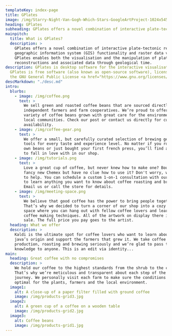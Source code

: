 ```yaml
---
templateKey: index-page
title: GPlates
image: /img/Starry-Night-Van-Gogh-Which-Stars-GoogleArtProject-1024x545.jpg
heading: GPlates
subheading: GPlates offers a novel combination of interactive plate-tectonic reconstructions, geographic information system (GIS) functionality and raster data visualisation.
mainpitch:
  title: What is GPlates?
  description: >
    GPlates offers a novel combination of interactive plate-tectonic reconstructions, 
    geographic information system (GIS) functionality and raster data visualisation. 
    GPlates enables both the visualisation and the manipulation of plate-tectonic 
    reconstructions and associated data through geological time.  
description: GPlates is desktop software for the interactive visualisation of plate-tectonics.
  GPlates is free software (also known as open-source software), licensed for distribution under 
  the GNU General Public License <a href="https://www.gnu.org/licenses/old-licenses/lgpl-2.0.html" target="_blank">GPL</a>, version 2.
descMarkdown: "./desc.md"
intro:
  blurbs:
    - image: /img/coffee.png
      text: >
        We sell green and roasted coffee beans that are sourced directly from
        independent farmers and farm cooperatives. We’re proud to offer a
        variety of coffee beans grown with great care for the environment and
        local communities. Check our post or contact us directly for current
        availability.
    - image: /img/coffee-gear.png
      text: >
        We offer a small, but carefully curated selection of brewing gear and
        tools for every taste and experience level. No matter if you roast your
        own beans or just bought your first french press, you’ll find a gadget
        to fall in love with in our shop.
    - image: /img/tutorials.png
      text: >
        Love a great cup of coffee, but never knew how to make one? Bought a
        fancy new Chemex but have no clue how to use it? Don't worry, we’re here
        to help. You can schedule a custom 1-on-1 consultation with our baristas
        to learn anything you want to know about coffee roasting and brewing.
        Email us or call the store for details.
    - image: /img/meeting-space.png
      text: >
        We believe that good coffee has the power to bring people together.
        That’s why we decided to turn a corner of our shop into a cozy meeting
        space where you can hang out with fellow coffee lovers and learn about
        coffee making techniques. All of the artwork on display there is for
        sale. The full price you pay goes to the artist.
  heading: What we offer
  description: >
    Kaldi is the ultimate spot for coffee lovers who want to learn about their
    java’s origin and support the farmers that grew it. We take coffee
    production, roasting and brewing seriously and we’re glad to pass that
    knowledge to anyone. This is an edit via identity...
main:
  heading: Great coffee with no compromises
  description: >
    We hold our coffee to the highest standards from the shrub to the cup.
    That’s why we’re meticulous and transparent about each step of the coffee’s
    journey. We personally visit each farm to make sure the conditions are
    optimal for the plants, farmers and the local environment.
  image1:
    alt: A close-up of a paper filter filled with ground coffee
    image: /img/products-grid3.jpg
  image2:
    alt: A green cup of a coffee on a wooden table
    image: /img/products-grid2.jpg
  image3:
    alt: Coffee beans
    image: /img/products-grid1.jpg
---
```


